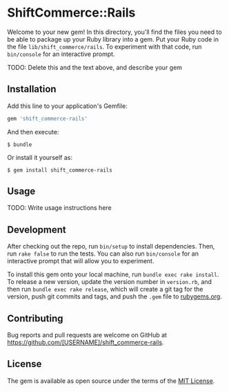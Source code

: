# ShiftCommerce::Rails

Welcome to your new gem! In this directory, you'll find the files you need to be able to package up your Ruby library into a gem. Put your Ruby code in the file `lib/shift_commerce/rails`. To experiment with that code, run `bin/console` for an interactive prompt.

TODO: Delete this and the text above, and describe your gem

## Installation

Add this line to your application's Gemfile:

```ruby
gem 'shift_commerce-rails'
```

And then execute:

    $ bundle

Or install it yourself as:

    $ gem install shift_commerce-rails

## Usage

TODO: Write usage instructions here

## Development

After checking out the repo, run `bin/setup` to install dependencies. Then, run `rake false` to run the tests. You can also run `bin/console` for an interactive prompt that will allow you to experiment.

To install this gem onto your local machine, run `bundle exec rake install`. To release a new version, update the version number in `version.rb`, and then run `bundle exec rake release`, which will create a git tag for the version, push git commits and tags, and push the `.gem` file to [rubygems.org](https://rubygems.org).

## Contributing

Bug reports and pull requests are welcome on GitHub at https://github.com/[USERNAME]/shift_commerce-rails.


## License

The gem is available as open source under the terms of the [MIT License](http://opensource.org/licenses/MIT).

